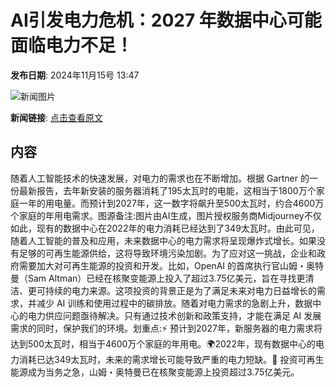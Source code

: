 # AI引发电力危机：2027 年数据中心可能面临电力不足！

**发布日期**: 2024年11月15号 13:47

![新闻图片](https://pic.chinaz.com/picmap/202304071721480413_1.jpg)

**新闻链接**: [点击查看原文](https://www.aibase.com/zh/news/13264)

## 内容

随着人工智能技术的快速发展，对电力的需求也在不断增加。根据 Gartner 的一份最新报告，去年新安装的服务器消耗了195太瓦时的电能，这相当于1800万个家庭一年的用电量。而预计到2027年，这一数字将飙升至500太瓦时，约合4600万个家庭的年用电需求。图源备注:图片由AI生成，图片授权服务商Midjourney不仅如此，现有的数据中心在2022年的电力消耗已经达到了349太瓦时。由此可见，随着人工智能的普及和应用，未来数据中心的电力需求将呈现爆炸式增长。如果没有足够的可再生能源供给，这将导致环境污染加剧。为了应对这一挑战，企业和政府需要加大对可再生能源的投资和开发。比如，OpenAI 的首席执行官山姆・奥特曼（Sam Altman）已经在核聚变能源上投入了超过3.75亿美元，旨在寻找更清洁、更可持续的电力来源。这项投资的背景正是为了满足未来对电力日益增长的需求，并减少 AI 训练和使用过程中的碳排放。随着对电力需求的急剧上升，数据中心的电力供应问题亟待解决。只有通过技术创新和政策支持，才能在满足 AI 发展需求的同时，保护我们的环境。划重点:⚡️ 预计到2027年，新服务器的电力需求将达到500太瓦时，相当于4600万个家庭的年用电。🌍2022年，现有数据中心的电力消耗已达349太瓦时，未来的需求增长可能导致严重的电力短缺。🔋 投资可再生能源成为当务之急，山姆・奥特曼已在核聚变能源上投资超过3.75亿美元。
